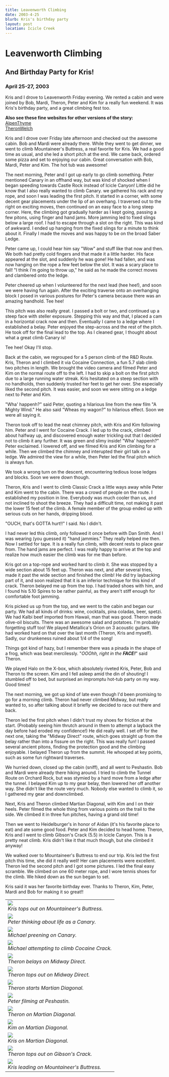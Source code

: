```yaml
---
title: Leavenworth Climbing
date: 2003-4-25
blurb: Kris's birthday party
layout: post
location: Icicle Creek
---
```


<h1>Leavenworth Climbing</h1>
<h2>And Birthday Party for Kris!</h2>
<h3>April 25-27, 2003</h3>

Kris and I drove to Leavenworth Friday evening. We rented a cabin and were
joined by Bob, Mardi, Theron, Peter and Kim for a really fun weekend.
It was Kris's birthday party, and a great climbing fest too. 


<b>Also see these fine websites for other versions of the story:</b><br>
<a href="http://www.alpenthyme.org/alp/leavenworth0403/leavenworth0403.htm">AlpenThyme</a><br>
<a href="http://www.theronwelch.com/mountains/pnw/2003/index.htm">TheronWelch</a><br>



Kris and I drove over Friday late afternoon and checked out the awesome
cabin. Bob and Mardi were already there. While they went to get dinner, we went
to climb Mountaineer's Buttress, a real favorite for Kris. We had a good time as
usual, and she led a short pitch at the end. We came back, ordered some pizza
and set to enjoying our cabin. Great conversation with Bob, Mardi, Peter and
Kim. The hot tub was awesome!


The next morning, Peter and I got up early to go climb something. Peter
mentioned Canary in an offhand way, but was kind of shocked when I began
speeding towards Castle Rock instead of Icicle Canyon! Little did he know that I
also really wanted to climb Canary. we gathered his rack and my rope, and soon I
was leading the first pitch. It started in a corner, with some decent gear
placements under the lip of an overhang. I traversed out to the right on
exciting moves, then continued on an easy face to a long steep corner. Here, the
climbing got gradually harder as I kept going, passing a few pitons, using
finger and hand jams. More jamming led to fixed slings below a large roof. I had
to escape through a slot on the right. This was kind of awkward. I ended up
hanging from the fixed slings for a minute to think about it. Finally I made the
moves and was happy to be on the broad Saber Ledge.


Peter came up, I could hear him say "Wow" and stuff like that now and then. We
both had pretty cold fingers and that made it a little harder. His face appeared
at the slot, and suddenly he was gone! He had fallen, and was now hanging on the
rope a few feet below the slot. It was a scary place to fall! "I think I'm going
to throw up," he said as he made the correct moves and clambered onto the ledge.



Peter cheered up when I volunteered for the next lead (hee hee!), and soon we
were having fun again. After the exciting traverse onto an overhanging block I
posed in various postures for Peter's camera because there was an amazing
handhold. Tee hee!


This pitch was also really great. I passed a bolt or two, and continued up a
steep face with steller exposure. Stepping this way and that, I placed a cam in
a horizontal crack now and then. Eventually I came to a ledge where I
established a belay. Peter enjoyed the step-across and the rest of the pitch. He
took off for the final lead to the top. As I cleaned gear, I thought about what
a great climb Canary is!


Tee hee! Okay I'll stop.


Back at the cabin, we regrouped for a 5 person climb of the R&D Route. Kris,
Theron and I climbed it via Cocaine Connection, a fun 5.7 slab climb two pitches
in length. We brought the video camera and filmed Peter and Kim on the normal
route off to the left. I had to skip a bolt on the first pitch due to a large
running water streak. Kris hesitated on a steep section with no handholds, then
suddenly trusted her feet to get her over. She especially liked the second
pitch. It was easier, and soon we were sitting on a ledge next to Peter and Kim.


"Wha' happenh?" said Peter, quoting a hilarious line from the new film "A Mighty Wind." He also said "Wheas my wagon?" to hilarious effect. Soon we were all saying it. 


Theron took off to lead the neat chimney pitch, with Kris and Kim following
him. Peter and I went for Cocaine Crack. I led up to the crack, climbed about
halfway up, and discovered enough water trickling out that I decided not to
climb it any further. It was green and slimy inside! "Wha' happenh?" Peter
exclaimed.  I lowered off, and we filmed Kris and Kim climbing for a while. Then
we climbed the chimney and interupted their girl talk on a ledge. We admired the
view for a while, then Peter led the final pitch which is always fun.


We took a wrong turn on the descent, encountering tedious loose ledges and blocks. Soon we were down though.


Theron, Kris and I went to climb Classic Crack a little ways away while Peter
and Kim went to the cabin. There was a crowd of people on the route. I
established my position in line. Everybody was much cooler than us, and not
inclined to shoot the breeze. They had a difficult time, not making it past the
lower 15 feet of the climb. A female member of the group ended up with serious
cuts on her hands, dripping blood.


"OUCH, that's GOTTA hurt!!" I said. No I didn't.


I had never led this climb, only followed it once before with Dan Smith. And I
was wearing (you guessed it) "hand jammies." They really helped me then. Now I
settled for tape. It is a really fun climb, with decent rests to place gear
from. The hand jams are perfect. I was really happy to arrive at the top and
realize how much easier the climb was for me than before.


Kris got on a top-rope and worked hard to climb it. She was stopped by a wide
section about 15 feet up. Theron was next, and after several tries, made it past
the wide section and finished the climb! He did try laybacking part of it, and
soon realized that it is an inferior technique for this kind of crack. Theron
belayed me up from the top. I had traded shoes with him, and I found his 5.10
Spires to be rather painful, as they aren't stiff enough for comfortable foot
jamming.


Kris picked us up from the top, and we went to the cabin and began our party. We
had all kinds of drinks: wine, cocktails, pina coladas, beer, spetzi. We had
Kalbi beef imported from Hawaii, man that was good. Theron made olive-oil
biscuits. There was an awesome salad and potatoes. I'm probably forgetting stuff
too! We played Metallica's Orion on 3 acoustic guitars. We had worked hard on
that over the last month (Theron, Kris and myself). Sadly, our drunkeness ruined
about 1/4 of the song!


Things got kind of hazy, but I remember there was a pinada in the shape of a frog, which was
beat mercilessly. "<i>OOOhh, right in the <b>FACE!</b></i>" said Theron.


We played Halo on the X-box, which absolutely riveted Kris, Peter, Bob and
Theron to the screen. Kim and I fell asleep amid the din of shouting! I stumbled
off to bed, but surprised an impromptu hot-tub party on my way. Good times!


The next morning, we got up kind of late even though I'd been promising to go for a morning climb. Theron had never climbed Midway, but really wanted to, so after talking about it briefly we decided to race out there and back.


Theron led the first pitch when I didn't trust my shoes for friction at the
start. (Probably seeing him thrutch around in them to attempt a layback the day
before had eroded my confidence!) He did really well. I set off for the next
one, taking the "Midway Direct" route, which goes straight up from the belay
rather than into a fissure on the right. This was really fun! I passed several
ancient pitons, finding the protection good and the climbing enjoyable. I
belayed Theron up from the summit. He whooped at key points, such as some fun
rightward traverses.


We hurried down, closed up the cabin (sniff), and all went to Peshastin. Bob and
Mardi were already there hiking around. I tried to climb the Tunnel Route on
Orchard Rock, but was stymied by a hard move from a ledge after the tunnel. I
belayed Kim up to my gear belay, then lowered her off another way. She didn't
like the route very much. Nobody else wanted to climb it, so I gathered my gear
and downclimbed.


Next, Kris and Theron climbed Martian Diagonal, with Kim and I on their
heels. Peter filmed the whole thing from various points on the trail to the
side. We climbed it in three fun pitches, having a grand old time!


Then we went to Heidelburger's in honor of Aidan (it's his favorite place to
eat) and ate some good food. Peter and Kim decided to head home. Theron, Kris
and I went to climb Gibson's Crack (5.5) in Icicle Canyon. This is a pretty neat
climb. Kris didn't like it that much though, but she climbed it anyway!


We walked over to Mountaineer's Buttress to end our trip. Kris led the first
pitch this time, she did it really well! Her cam placements were
excellent. Theron led the second pitch and I got some pictures. I led the final
easy scramble. We climbed on one 60 meter rope, and I wore tennis shoes for the
climb. We hiked down as the sun began to set.


Kris said it was her favorite birthday ever. Thanks to Theron, Kim, Peter, Mardi
and Bob for making it so great!!




</td>

<td width="30%" valign=top>
<table>
<tr><td>
<a href="images/articles/trips/2003/krismountie.jpg"><img src="images/articles/trips/2003/krismountie.jpg"></a><br>
<i>Kris tops out on Mountaineer's Buttress.</i>
</td></tr>
<tr><td>
<a href="images/articles/trips/2003/canaryhole.jpg"><img src="images/articles/trips/2003/canaryhole.jpg"></a><br>
<i>Peter thinking about life as a Canary.</i>
</td></tr>
<tr><td>
<a href="images/articles/trips/2003/hangingout.jpg"><img src="images/articles/trips/2003/hangingout.jpg"></a><br>
<i>Michael preening on Canary.</i>
</td></tr>
<tr><td>
<a href="images/articles/trips/2003/cocainec.jpg"><img src="images/articles/trips/2003/cocainec.jpg"></a><br>
<i>Michael attempting to climb Cocaine Crack.</i>
</td></tr>
<tr><td>
<a href="images/articles/trips/2003/midwaydirect.jpg"><img src="images/articles/trips/2003/midwaydirect.jpg"></a><br>
<i>Theron belays on Midway Direct.</i>
</td></tr>
<tr><td>
<a href="images/articles/trips/2003/midwayd2.jpg"><img src="images/articles/trips/2003/midwayd2.jpg"></a><br>
<i>Theron tops out on Midway Direct.</i>
</td></tr>
<tr><td>
<a href="images/articles/trips/2003/theronmartian.jpg"><img src="images/articles/trips/2003/theronmartian.jpg"></a><br>
<i>Theron starts Martian Diagonal.</i>
</td></tr>
<tr><td>
<a href="images/articles/trips/2003/peterfilm.jpg"><img src="images/articles/trips/2003/peterfilm.jpg"></a><br>
<i>Peter filming at Peshastin.</i>
</td></tr>
<tr><td>
<a href="images/articles/trips/2003/theronmartian2.jpg"><img src="images/articles/trips/2003/theronmartian2.jpg"></a><br>
<i>Theron on Martian Diagonal.</i>
</td></tr>
<tr><td>
<a href="images/articles/trips/2003/kimmartian.jpg"><img src="images/articles/trips/2003/kimmartian.jpg"></a><br>
<i>Kim on Martian Diagonal.</i>
</td></tr>
<tr><td>
<a href="images/articles/trips/2003/krismartian.jpg"><img src="images/articles/trips/2003/krismartian.jpg"></a><br>
<i>Kris on Martian Diagonal.</i>
</td></tr>
<tr><td>
<a href="images/articles/trips/2003/therongibs.jpg"><img src="images/articles/trips/2003/therongibs.jpg"></a><br>
<i>Theron tops out on Gibson's Crack.</i>
</td></tr>
<tr><td>
<a href="images/articles/trips/2003/krisleads.jpg"><img src="images/articles/trips/2003/krisleads.jpg"></a><br>
<i>Kris leading on Mountaineer's Buttress.</i>
